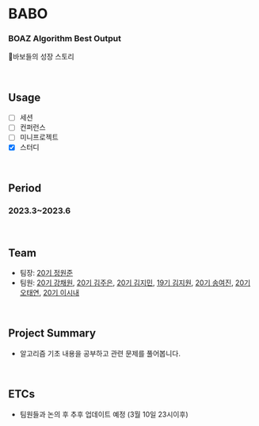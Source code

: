 # BABO
### BOAZ Algorithm Best Output

🤪바보들의 성장 스토리

</br>

## Usage
- [ ] 세션
- [ ] 컨퍼런스
- [ ] 미니프로젝트
- [X] 스터디

<br/>

## Period
### 2023.3~2023.6

<br/>

## Team
- 팀장: [20기 정원준](https://github.com/garden-jun/)
- 팀원: [20기 강채원](https://github.com/BOAZ-bigdata/), [20기 김주은](https://github.com/BOAZ-bigdata/), [20기 김지민](https://github.com/BOAZ-bigdata/), [19기 김지원](https://github.com/BOAZ-bigdata/), [20기 송여진](https://github.com/BOAZ-bigdata/), [20기 오태연](https://github.com/BOAZ-bigdata/), [20기 이시내](https://github.com/BOAZ-bigdata/)

<br/>

## Project Summary
- 알고리즘 기초 내용을 공부하고 관련 문제를 풀어봅니다.

<br/>

## ETCs
- 팀원들과 논의 후 추후 업데이트 예정 (3월 10일 23시이후)

<br/><br/>
